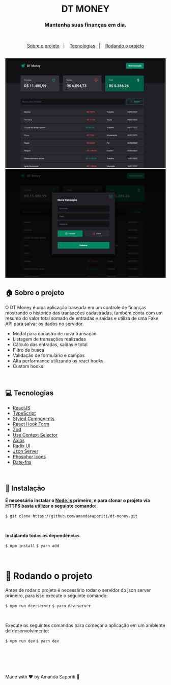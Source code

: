 <h1 align="center">
  DT MONEY
</h1>

<h3 align="center">
  Mantenha suas finanças em dia.
</h3>

<br>

<p align="center">
  <a href="#house-sobre-o-projeto">Sobre o projeto</a>&nbsp;&nbsp;&nbsp;|&nbsp;&nbsp;&nbsp;
  <a href="#computer-tecnologias">Tecnologias</a>&nbsp;&nbsp;&nbsp;|&nbsp;&nbsp;&nbsp;
  <a href="#runner-rodando-o-projeto">Rodando o projeto</a>
</p>

<br>

<img alt="DT Money Interface" src="https://github.com/amandasaporiti/dt-money/blob/master/src/assets/dt-money-interface.png?raw=true">

<img alt="Cadastro de transações" src="https://github.com/amandasaporiti/dt-money/blob/master/src/assets/cadastro-interface.png?raw=true">

## :house: Sobre o projeto

O DT Money é uma aplicação baseada em um controle de finanças mostrando o histórico das transações cadastradas, também conta com um resumo do valor total somado de entradas e saídas e utiliza de uma Fake API para salvar os dados no servidor.

- Modal para cadastro de nova transação
- Listagem de transações realizadas
- Cálculo das entradas, saídas e total
- Filtro de busca
- Validação de formulário e campos
- Alta performance utilizando os react hooks
- Custom hooks

<br>

## :computer: Tecnologias

- [ReactJS](https://reactjs.org/)
- [TypeScript](https://www.typescriptlang.org/)
- [Styled Components](https://styled-components.com/)
- [React Hook Form](https://react-hook-form.com/)
- [Zod](https://zod.dev/)
- [Use Context Selector](https://github.com/dai-shi/use-context-selector)
- [Axios](https://axios-http.com/ptbr/)
- [Radix UI](https://www.radix-ui.com/)
- [Json Server](https://github.com/typicode/json-server)
- [Phosphor Icons](https://phosphoricons.com/)
- [Date-fns](https://date-fns.org/)

<br>

## :construction_worker: Instalação

**É necessário instalar o [Node.js](https://nodejs.org/en/download/) primeiro, e para clonar o projeto via HTTPS basta utilizar o seguinte comando:**

`$ git clone https://github.com/amandasaporiti/dt-money.git`

<br>

**Instalando todas as dependências**

`$ npm install`
`$ yarn add`

<br>

# :runner: Rodando o projeto

Antes de rodar o projeto é necessário rodar o servidor do json server primeiro, para isso execute o seguinte comando:

`$ npm run dev:server`
`$ yarn dev:server`

<br>

Execute os seguintes comandos para começar a aplicação em um ambiente de desenvolvimento:

`$ npm run dev`
`$ yarn dev`

<br>

<br>

<br>

<br>

Made with ♥ by Amanda Saporiti :wave:
